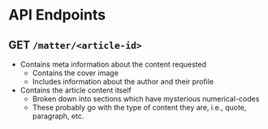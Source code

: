 # API Endpoints

## GET `/matter/<article-id>`

- Contains meta information about the content requested
  - Contains the cover image
  - Includes information about the author and their profile
- Contains the article content itself
  - Broken down into sections which have mysterious numerical-codes
  - These probably go with the type of content they are, i.e., quote, paragraph, etc.
